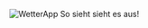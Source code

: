 ![WetterApp](https://github.com/ramansuna/ReactJS-WetterApp/assets/120169573/ee884744-1765-47d6-8fa5-edfadf79e89a)
So sieht sieht es aus!
